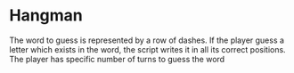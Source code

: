 # Hangman

The word to guess is represented by a row of dashes. If the player guess a letter which exists in the word, the script writes it in all its correct positions.  The player has specific number of turns to guess the word
